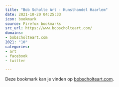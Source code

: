 ```yaml
---
title: "Bob Scholte Art - Kunsthandel Haarlem"
date: 2021-10-20 04:25:33
icon: bookmark
source: Firefox bookmarks
src_url: https://www.bobscholteart.com/
domains:
- bobscholteart.com
2021: "10"
categories:
- art
- facebook
- twitter

---
```

Deze bookmark kan je vinden op [bobscholteart.com](https://www.bobscholteart.com/).
